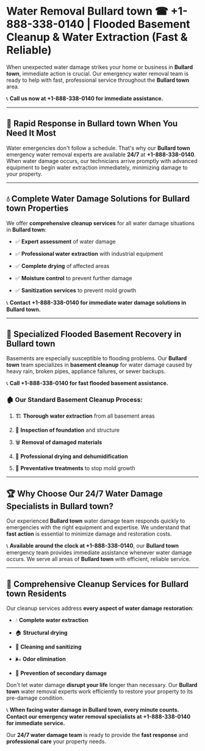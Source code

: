 # Water Removal Bullard town ☎ +1-888-338-0140 | Flooded Basement Cleanup & Water Extraction (Fast & Reliable)

When unexpected water damage strikes your home or business in **Bullard town**, immediate action is crucial. Our emergency water removal team is ready to help with fast, professional service throughout the **Bullard town** area. 

📞 **Call us now at +1-888-338-0140 for immediate assistance.**
---
## 🚀 Rapid Response in Bullard town When You Need It Most
Water emergencies don't follow a schedule. That's why our **Bullard town** emergency water removal experts are available **24/7** at **+1-888-338-0140**. When water damage occurs, our technicians arrive promptly with advanced equipment to begin water extraction immediately, minimizing damage to your property.
---
## 💧 Complete Water Damage Solutions for Bullard town Properties
We offer **comprehensive cleanup services** for all water damage situations in **Bullard town**:
- ✅ **Expert assessment** of water damage  
- ✅ **Professional water extraction** with industrial equipment  
- ✅ **Complete drying** of affected areas  
- ✅ **Moisture control** to prevent further damage  
- ✅ **Sanitization services** to prevent mold growth  
📞 **Contact +1-888-338-0140 for immediate water damage solutions in Bullard town.**
---
## 🌊 Specialized Flooded Basement Recovery in Bullard town
Basements are especially susceptible to flooding problems. Our **Bullard town** team specializes in **basement cleanup** for water damage caused by heavy rain, broken pipes, appliance failures, or sewer backups. 
📞 **Call +1-888-338-0140 for fast flooded basement assistance.**
### 🏚️ Our Standard Basement Cleanup Process:
1. 🏗️ **Thorough water extraction** from all basement areas  
2. 🔎 **Inspection of foundation** and structure  
3. 🗑️ **Removal of damaged materials**  
4. 💨 **Professional drying and dehumidification**  
5. 🚫 **Preventative treatments** to stop mold growth  
---
## 🏆 Why Choose Our 24/7 Water Damage Specialists in Bullard town?
Our experienced **Bullard town** water damage team responds quickly to emergencies with the right equipment and expertise. We understand that **fast action** is essential to minimize damage and restoration costs.
📞 **Available around the clock at +1-888-338-0140**, our **Bullard town** emergency team provides immediate assistance whenever water damage occurs. We serve all areas of **Bullard town** with efficient, reliable service.
---
## 🧹 Comprehensive Cleanup Services for Bullard town Residents
Our cleanup services address **every aspect of water damage restoration**:
- 💧 **Complete water extraction**  
- 🏠 **Structural drying**  
- 🧼 **Cleaning and sanitizing**  
- 🌬️ **Odor elimination**  
- 🚫 **Prevention of secondary damage**  
Don't let water damage **disrupt your life** longer than necessary. Our **Bullard town** water removal experts work efficiently to restore your property to its pre-damage condition.
📞 **When facing water damage in Bullard town, every minute counts. Contact our emergency water removal specialists at +1-888-338-0140 for immediate service.**
Our **24/7 water damage team** is ready to provide the **fast response** and **professional care** your property needs.
